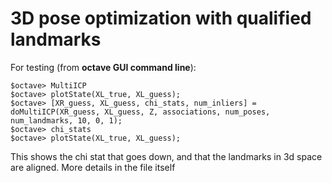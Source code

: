 # 3D pose optimization with qualified landmarks

For testing (from **octave GUI command line**):

    $octave> MultiICP
    $octave> plotState(XL_true, XL_guess);
    $octave> [XR_guess, XL_guess, chi_stats, num_inliers] = doMultiICP(XR_guess, XL_guess, Z, associations, num_poses, num_landmarks, 10, 0, 1);
    $octave> chi_stats
    $octave> plotState(XL_true, XL_guess);

This shows the chi stat that goes down, and that the landmarks in 3d space are aligned.
More details in the file itself
